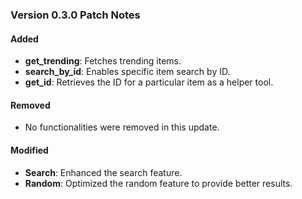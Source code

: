 ### Version 0.3.0 Patch Notes

#### Added
- **get_trending**: Fetches trending items.
- **search_by_id**: Enables specific item search by ID.
- **get_id**: Retrieves the ID for a particular item as a helper tool.

#### Removed
- No functionalities were removed in this update.

#### Modified
- **Search**: Enhanced the search feature.
- **Random**: Optimized the random feature to provide better results.